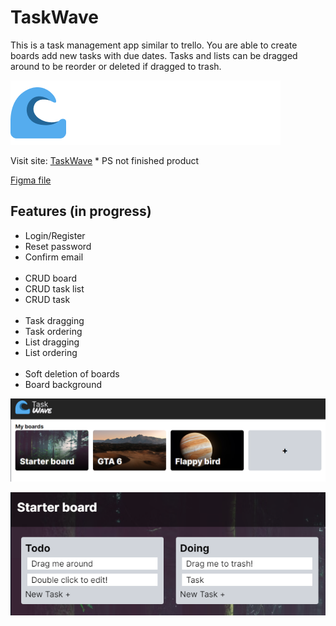 # TaskWave
This is a task management app similar to trello. You are able to create boards add new tasks with due dates. 
Tasks and lists can be dragged around to be reorder or deleted if dragged to trash.

![Logo of TaskWave](https://github.com/FarouqJalabi/TaskWave/blob/5ffaedb26d61b153837fe1ba19726212c602eb9c/public/Logo.png?raw=true)

Visit site: [TaskWave](https://taskwave-95876f6bfce4.herokuapp.com) * PS not finished product

[Figma file](https://www.figma.com/file/hqOpRf1V8wm1M53AnW27gy/TaskWave?type=design&node-id=0-1&mode=design&t=18Czr5AlmXNK4Qcb-0)

## Features (in progress)
- Login/Register
- Reset password
- Confirm email
<br><br>
- CRUD board
- CRUD task list
- CRUD task
<br><br>
- Task dragging
- Task ordering
- List dragging
- List ordering
<br><br>
- Soft deletion of boards
- Board background

![Logo of TaskWave app boards](https://raw.githubusercontent.com/FarouqJalabi/TaskWave/main/public/Boards.png)

![Logo of TaskWave app lists](https://raw.githubusercontent.com/FarouqJalabi/TaskWave/main/public/Lists.png)
